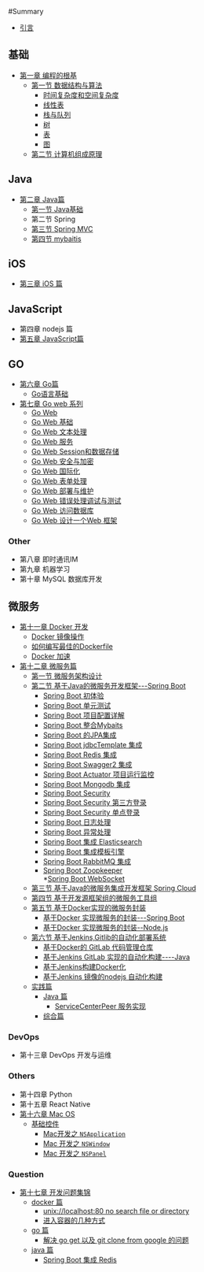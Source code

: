 #Summary

* [引言](README.md)

## 基础

* [第一章 编程的根基](chapter1.md)
  * [第一节 数据结构与算法](chapter1/Section1.md)
    * [时间复杂度和空间复杂度](chapter1/Section1/part1.md)
    * [线性表](chapter1/Section1/part2.md)
    * [栈与队列](chapter1/Section1/part3.md)
    * [树](chapter1/Section1/part4.md)
    * [表](chapter1/Section1/part5.md)
    * [图](chapter1/Section1/part6.md)
  * [第二节 计算机组成原理](chapter1/Section2.md)

## Java

* [第二章 Java篇](chapter2.md)
  * [第一节 Java基础](chapter2/di-yi-jie-java-ji-chu.md)
  * 第二节 Spring 
  * [第三节 Spring MVC](chapter2/di-san-jie-spring-mvc.md)
  * [第四节 mybaitis](chapter2/di-si-jie-mybaitis.md)

## iOS

* [第三章 iOS 篇](ios-pian.md)

## JavaScript

* 第四章 nodejs 篇
* [第五章 JavaScript篇](chapter5.md)

## GO

* [第六章 Go篇](chapter6.md)
  * [Go语言基础](chapter6/di-yi-jie-go-yu-yan-ji-chu.md)
* [第七章 Go web 系列](chapter7.md)
  * [Go Web](chapter7/go-web.md)
  * [Go Web 基础](chapter7/go-web-ji-chu.md)
  * [Go Web 文本处理](chapter7/go-web-wen-ben-chu-li.md)
  * [Go Web 服务](chapter7/go-web-fu-wu.md)
  * [Go Web Session和数据存储](chapter7/go-web-sessionhe-shu-ju-cun-chu.md)
  * [Go Web 安全与加密](chapter7/go-web-an-quan-yu-jia-mi.md)
  * [Go Web 国际化](chapter7/go-web-guo-ji-hua.md)
  * [Go Web 表单处理](chapter7/go-web-biao-dan-chu-li.md)
  * [Go Web 部署与维护](chapter7/go-web-bu-shu-yu-wei-hu.md)
  * [Go Web 错误处理调试与测试](chapter7/go-web-cuo-wu-chu-li-diao-shi-yu-ce-shi.md)
  * [Go Web 访问数据库](chapter7/go-web-fang-wen-shu-ju-ku.md)
  * [Go Web 设计一个Web 框架](chapter7/go-web-she-ji-yi-ge-web-kuang-jia.md)

### Other

* 第八章 即时通讯IM
* 第九章 机器学习
* 第十章 MySQL 数据库开发

## 微服务

* [第十一章 Docker 开发](chapter11.md)
  * [Docker 镜像操作](chapter11/Section1.md)
  * [如何编写最佳的Dockerfile](chapter11/Section2.md)
  * [Docker 加速](chapter11/Section3.md)
* [第十二章 微服务篇](chapter12.md)
  * [第一节 微服务架构设计](chapter12/Section1.md)
  * [第二节 基于Java的微服务开发框架---Spring Boot](chapter12/Section2.md)
      * [Spring Boot 初体验](chapter12/Section2/part1.md)
      * [Spring Boot 单元测试](chapter12/Section2/part2.md)
      * [Spring Boot 项目配置详解](chapter12/Section2/part3.md)
      * [Spring Boot 整合Mybaits](chapter12/Section2/part4.md)
      * [Spring Boot  的JPA集成](chapter12/Section2/part5.md)
      * [Spring Boot jdbcTemplate 集成](chapter12/Section2/part6.md)
      * [Spring Boot Redis 集成](chapter12/Section2/part7.md)
      * [Spring Boot Swagger2 集成](chapter12/Section2/part8.md)
      * [Spring Boot Actuator 项目运行监控](chapter12/Section2/part9.md)
      * [Spring Boot Mongodb 集成](chapter12/Section2/part10.md)
      * [Spring Boot Security](chapter12/Section2/part11.md) 
      * [Spring Boot Security 第三方登录](chapter12/Section2/part12.md)
      * [Spring Boot Security 单点登录](chapter12/Section2/part19.md)
      * [Spring Boot 日志处理](chapter12/Section2/part13.md)
      * [Spring Boot 异常处理](chapter12/Section2/part14.md)
      * [Spring Boot 集成 Elasticsearch](chapter12/Section2/part15.md) 
      * [Spring Boot 集成模板引擎](chapter12/Section2/part16.md)
      * [Spring Boot RabbitMQ 集成](chapter12/Section2/part17.md)
      * [Spring Boot Zoopkeeper](chapter12/Section2/part18.md)  
      *[Spring Boot WebSocket](chapter12/Section2/part20.md)  
  * [第三节 基于Java的微服务集成开发框架 Spring Cloud](chapter12/Section3.md)
  * [第四节 基于开发源框架组的微服务工具组](chapter12/Section4.md)  
  * [第五节 基于Docker实现的微服务封装](chapter12/Section5.md)
    * [基于Docker 实现微服务的封装---Spring Boot](chapter12/Section5/part1.md)
    * [基于Docker 实现微服务的封装--Node.js](chapter12/Section5/part2.md)
  * [第六节 基于Jenkins,Gitlib的自动化部署系统](chapter12/Section6.md)
    * [基于Docker的 GitLab 代码管理仓库](chapter12/Section6/part1.md)
    * [基于Jenkins GitLab 实现的自动化构建----Java](chapter12/Section6/part2.md)
    * [基于Jenkins构建Docker化](chapter12/Section6/part3.md)
    * [基于Jenkins 镜像的nodejs 自动化构建](chapter12/Section6/part4.md)
  * [实践篇](chapter12/shi-jian-pian.md)
    * [Java 篇](chapter12/shi-jian-pian/java-pian.md)
      * [ServiceCenterPeer 服务实现](chapter12/shi-jian-pian/java-pian/servicecenterpeer-fu-wu-shi-xian.md)
    * [综合篇](chapter12/shi-jian-pian/zong-he-pian.md)

### DevOps

* 第十三章 DevOps 开发与运维

### Others
* 第十四章 Python
* 第十五章 React Native
* [第十六章 Mac OS](chapter16.md)
  * [基础控件](chapter16/Section1.md)
    * [Mac开发之 `NSApplication`](chapter16/Section1/part1.md)
    * [Mac 开发之 `NSWindow`](chapter16/Section1/part2.md)
    * [Mac 开发之 `NSPanel`](chapter16/Section1/part3.md)

### Question
* [第十七章 开发问题集锦](chapter17.md)
  * [docker 篇](chapter17/Section1.md)
    * [unix://localhost:80 no search file or directory](chapter17/Section1/unixlocalhost80-no-search-file-or-directory.md)
    * [进入容器的几种方式](chapter17/Section1/jin-ru-rong-qi-de-ji-zhong-fang-shi.md)
  * [go 篇](chapter17/Section2.md)
    * [解决 go get  以及 git clone from google 的问题](chapter17/Section2/jie-jue-go-get-yi-ji-git-clone-from-google-de-wen-ti.md) 
  * [java 篇](chapter17/Section3.md)
    * [Spring Boot 集成 Redis](chapter17/Section3/part1.md)
